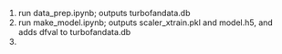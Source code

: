 1. run data_prep.ipynb; outputs turbofandata.db
2. run make_model.ipynb; outputs scaler_xtrain.pkl and model.h5, and adds dfval to turbofandata.db
3. 
